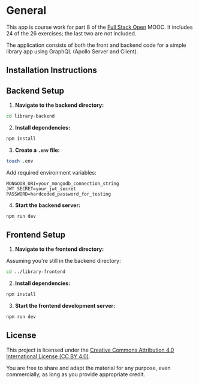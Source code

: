 # General

This app is course work for part 8 of the [Full Stack Open](https://fullstackopen.com) MOOC. It includes 24 of the 26 exercises; the last two are not included.

The application consists of both the front and backend code for a simple library app using GraphQL (Apollo Server and Client).

## Installation Instructions

## Backend Setup

1. **Navigate to the backend directory:**

```bash
cd library-backend
```

2. **Install dependencies:**

```bash
npm install
```

3. **Create a `.env` file:**

```bash
touch .env
```

Add required environment variables:

```
MONGODB_URI=your_mongodb_connection_string
JWT_SECRET=your_jwt_secret
PASSWORD=hardcoded_password_for_testing
```

4. **Start the backend server:**

```bash
npm run dev
```

## Frontend Setup

1. **Navigate to the frontend directory:**

Assuming you're still in the backend directory:

```bash
cd ../library-frontend
```

2. **Install dependencies:**

```bash
npm install
```

3. **Start the frontend development server:**

```bash
npm run dev
```

## License

This project is licensed under the [Creative Commons Attribution 4.0 International License (CC BY 4.0)](https://creativecommons.org/licenses/by/4.0/).

You are free to share and adapt the material for any purpose, even commercially, as long as you provide appropriate credit.

